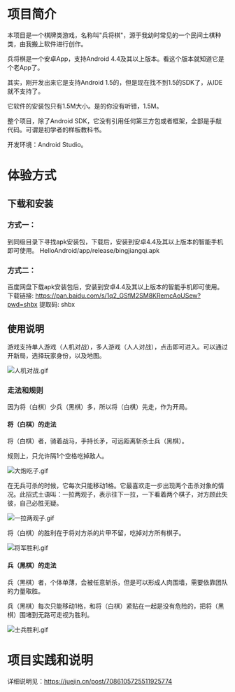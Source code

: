 # 项目简介
本项目是一个棋牌类游戏，名称叫"兵将棋"，源于我幼时常见的一个民间土棋种类，由我搬上软件进行创作。

兵将棋是一个安卓App，支持Android 4.4及其以上版本。看这个版本就知道它是个老App了。

其实，刚开发出来它是支持Android 1.5的，但是现在找不到1.5的SDK了，从IDE就不支持了。

它软件的安装包只有1.5M大小。是的你没有听错，1.5M。

整个项目，除了Android SDK，它没有引用任何第三方包或者框架，全部是手敲代码。可谓是初学者的样板教科书。

开发环境：Android Studio。

# 体验方式
## 下载和安装
### 方式一：
到同级目录下寻找apk安装包，下载后，安装到安卓4.4及其以上版本的智能手机即可使用。
HelloAndroid/app/release/bingjiangqi.apk

### 方式二：
百度网盘下载apk安装包后，安装到安卓4.4及其以上版本的智能手机即可使用。
下载链接: https://pan.baidu.com/s/1q2_GSfM2SM8KRemcAoUSew?pwd=shbx 提取码: shbx

## 使用说明

游戏支持单人游戏（人机对战），多人游戏（人人对战），点击即可进入。可以通过开新局，选择玩家身份，以及地图。

![人机对战.gif](https://p1-juejin.byteimg.com/tos-cn-i-k3u1fbpfcp/89ad61ecf5df43ccb547daaff31e2259~tplv-k3u1fbpfcp-watermark.image?)

### 走法和规则
因为将（白棋）少兵（黑棋）多，所以将（白棋）先走，作为开局。
#### 将（白棋）的走法
将（白棋）者，骑着战马，手持长矛，可远距离斩杀士兵（黑棋）。

规则上，只允许隔1个空格吃掉敌人。

![大炮吃子.gif](https://p9-juejin.byteimg.com/tos-cn-i-k3u1fbpfcp/439c8aef740046ed96b7362e55bfb41e~tplv-k3u1fbpfcp-watermark.image?)

在无兵可杀的时候，它每次只能移动1格。它最喜欢走一步出现两个击杀对象的情况。此招式土语叫：一拉两观子，表示往下一拉，一下看着两个棋子，对方顾此失彼，自己必胜无疑。

![一拉两观子.gif](https://p6-juejin.byteimg.com/tos-cn-i-k3u1fbpfcp/016b1800295a4062a01e5a5a88495a93~tplv-k3u1fbpfcp-watermark.image?)

将（白棋）的胜利在于将对方杀的片甲不留，吃掉对方所有棋子。

![将军胜利.gif](https://p6-juejin.byteimg.com/tos-cn-i-k3u1fbpfcp/3fb0efd55037456797b6b99aae5d7dc7~tplv-k3u1fbpfcp-watermark.image?)

#### 兵（黑棋）的走法
兵（黑棋）者，个体单薄，会被任意斩杀，但是可以形成人肉围墙，需要依靠团队的力量取胜。

兵（黑棋）每次只能移动1格，和将（白棋）紧贴在一起是没有危险的，把将（黑棋）围堵到无路可走视为胜利。

![士兵胜利.gif](https://p9-juejin.byteimg.com/tos-cn-i-k3u1fbpfcp/91e6d54e5c59481ca0106ab5d77bef86~tplv-k3u1fbpfcp-watermark.image?)

# 项目实践和说明
详细说明见：https://juejin.cn/post/7086105725511925774